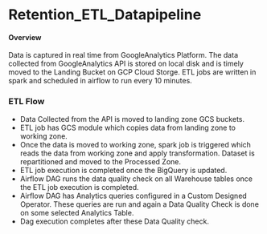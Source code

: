 # Retention_ETL_Datapipeline

#### Overview
Data is captured in real time from GoogleAnalytics Platform. The data collected from GoogleAnalytics API is stored on local disk and is timely moved to the Landing Bucket on GCP Cloud Storge. ETL jobs are written in spark and scheduled in airflow to run every 10 minutes.  

### ETL Flow

 - Data Collected from the API is moved to landing zone GCS buckets.
 - ETL job has GCS module which copies data from landing zone to working zone.
 - Once the data is moved to working zone, spark job is triggered which reads the data from working zone and apply transformation. Dataset is repartitioned and moved to the Processed Zone.
 - ETL job execution is completed once the BigQuery is updated. 
 - Airflow DAG runs the data quality check on all Warehouse tables once the ETL job execution is completed.
 - Airflow DAG has Analytics queries configured in a Custom Designed Operator. These queries are run and again a Data Quality Check is done on some selected Analytics Table.
 - Dag execution completes after these Data Quality check.
